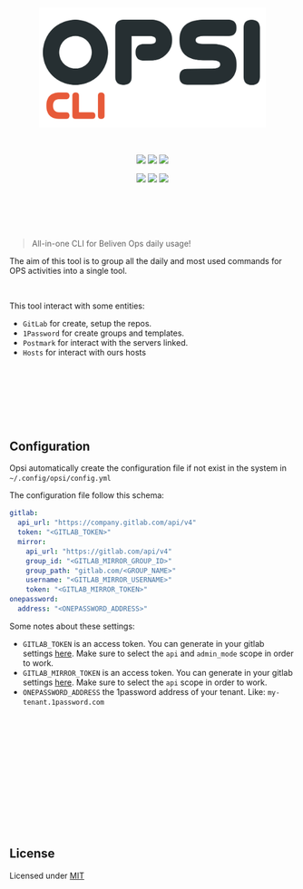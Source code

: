 <br>
<p align="center"><img width="400" src="./assets/logo.svg" /></p>
<br>
<p align="center">
<img src="https://img.shields.io/github/go-mod/go-version/beliven-it/opsi?color=e75a39&style=for-the-badge" />
<img src="https://img.shields.io/github/v/release/beliven-it/opsi?color=e75a39&style=for-the-badge" />
<img src="https://img.shields.io/github/license/beliven-it/opsi?color=e75a39&style=for-the-badge" />
</p>
<p align="center">
<img src="https://img.shields.io/github/issues-pr/beliven-it/opsi?color=e75a39&style=for-the-badge" />
<img src="https://img.shields.io/github/issues/beliven-it/opsi?color=e75a39&style=for-the-badge" />
<img src="https://img.shields.io/github/contributors/beliven-it/opsi?color=e75a39&style=for-the-badge" />
</p>

<br><br>
<br><br>

> All-in-one CLI for Beliven Ops daily usage!

The aim of this tool is to group all the daily and most used commands for OPS activities into a single tool.

<br>


This tool interact with some entities:

- `GitLab` for create, setup the repos.
- `1Password` for create groups and templates.
- `Postmark` for interact with the servers linked.
- `Hosts` for interact with ours hosts

<br><br><br><br><br><br>

## Configuration

Opsi automatically create the configuration file if not exist
in the system in `~/.config/opsi/config.yml`


The configuration file follow this schema:

```yml
gitlab:
  api_url: "https://company.gitlab.com/api/v4"
  token: "<GITLAB_TOKEN>"
  mirror:
    api_url: "https://gitlab.com/api/v4"
    group_id: "<GITLAB_MIRROR_GROUP_ID>"
    group_path: "gitlab.com/<GROUP_NAME>"  
    username: "<GITLAB_MIRROR_USERNAME>"
    token: "<GITLAB_MIRROR_TOKEN>"
onepassword:
  address: "<ONEPASSWORD_ADDRESS>"
```

Some notes about these settings:

- `GITLAB_TOKEN` is an access token. You can generate in your gitlab settings [here](https://git.beliven.dev/-/user_settings/personal_access_tokens). Make sure to select the `api` and `admin_mode` scope in order to work.
- `GITLAB_MIRROR_TOKEN` is an access token. You can generate in your gitlab settings [here](https://gitlab.com/-/user_settings/personal_access_tokens). Make sure to select the `api` scope in order to work.
- `ONEPASSWORD_ADDRESS` the 1password address of your tenant. Like: `my-tenant.1password.com`

<br><br><br><br><br><br>
<br><br><br><br><br><br>

## License

Licensed under [MIT](./LICENSE)




